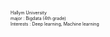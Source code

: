 <span style="font-size:50%">Hallym University</span>   
<span style="font-size:50%">major : Bigdata (4th grade)</span>   
<span style="font-size:50%">Interests : Deep learning, Machine learning</span>   
